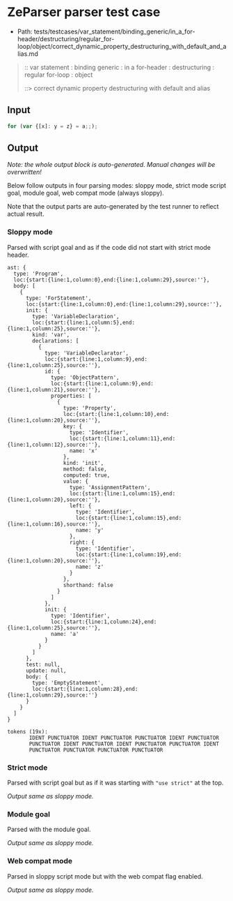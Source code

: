# ZeParser parser test case

- Path: tests/testcases/var_statement/binding_generic/in_a_for-header/destructuring/regular_for-loop/object/correct_dynamic_property_destructuring_with_default_and_alias.md

> :: var statement : binding generic : in a for-header : destructuring : regular for-loop : object
>
> ::> correct dynamic property destructuring with default and alias

## Input

`````js
for (var {[x]: y = z} = a;;);
`````

## Output

_Note: the whole output block is auto-generated. Manual changes will be overwritten!_

Below follow outputs in four parsing modes: sloppy mode, strict mode script goal, module goal, web compat mode (always sloppy).

Note that the output parts are auto-generated by the test runner to reflect actual result.

### Sloppy mode

Parsed with script goal and as if the code did not start with strict mode header.

`````
ast: {
  type: 'Program',
  loc:{start:{line:1,column:0},end:{line:1,column:29},source:''},
  body: [
    {
      type: 'ForStatement',
      loc:{start:{line:1,column:0},end:{line:1,column:29},source:''},
      init: {
        type: 'VariableDeclaration',
        loc:{start:{line:1,column:5},end:{line:1,column:25},source:''},
        kind: 'var',
        declarations: [
          {
            type: 'VariableDeclarator',
            loc:{start:{line:1,column:9},end:{line:1,column:25},source:''},
            id: {
              type: 'ObjectPattern',
              loc:{start:{line:1,column:9},end:{line:1,column:21},source:''},
              properties: [
                {
                  type: 'Property',
                  loc:{start:{line:1,column:10},end:{line:1,column:20},source:''},
                  key: {
                    type: 'Identifier',
                    loc:{start:{line:1,column:11},end:{line:1,column:12},source:''},
                    name: 'x'
                  },
                  kind: 'init',
                  method: false,
                  computed: true,
                  value: {
                    type: 'AssignmentPattern',
                    loc:{start:{line:1,column:15},end:{line:1,column:20},source:''},
                    left: {
                      type: 'Identifier',
                      loc:{start:{line:1,column:15},end:{line:1,column:16},source:''},
                      name: 'y'
                    },
                    right: {
                      type: 'Identifier',
                      loc:{start:{line:1,column:19},end:{line:1,column:20},source:''},
                      name: 'z'
                    }
                  },
                  shorthand: false
                }
              ]
            },
            init: {
              type: 'Identifier',
              loc:{start:{line:1,column:24},end:{line:1,column:25},source:''},
              name: 'a'
            }
          }
        ]
      },
      test: null,
      update: null,
      body: {
        type: 'EmptyStatement',
        loc:{start:{line:1,column:28},end:{line:1,column:29},source:''}
      }
    }
  ]
}

tokens (19x):
       IDENT PUNCTUATOR IDENT PUNCTUATOR PUNCTUATOR IDENT PUNCTUATOR
       PUNCTUATOR IDENT PUNCTUATOR IDENT PUNCTUATOR PUNCTUATOR IDENT
       PUNCTUATOR PUNCTUATOR PUNCTUATOR PUNCTUATOR
`````

### Strict mode

Parsed with script goal but as if it was starting with `"use strict"` at the top.

_Output same as sloppy mode._

### Module goal

Parsed with the module goal.

_Output same as sloppy mode._

### Web compat mode

Parsed in sloppy script mode but with the web compat flag enabled.

_Output same as sloppy mode._
